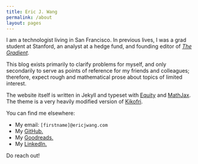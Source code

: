 ```yaml
---
title: Eric J. Wang
permalink: /about
layout: pages
---
```


I am a technologist living in San Francisco.
In previous lives, I was a grad student at Stanford,
an analyst at a hedge fund,
and founding editor of [_The Gradient_](https://thegradient.pub/).

This blog exists primarily to clarify problems for myself,
and only secondarily to serve as points of reference for my friends and colleagues;
therefore, expect rough and mathematical prose
about topics of limited interest.

The website itself is written in Jekyll and typeset with [Equity](https://practicaltypography.com/equity.html) and [MathJax](https://www.mathjax.org/). The theme is a very heavily modified version of [Kikofri](https://kxxvii.github.io/Kikofri/ofri).

You can find me elsewhere:

- My email: `[firstname]@ericjwang.com`
- My [GitHub.](https://github.com/tloen)
- My [Goodreads.](https://www.goodreads.com/ecjwg)
- My [LinkedIn.](https://www.linkedin.com/in/eric-j-wang)

Do reach out!
